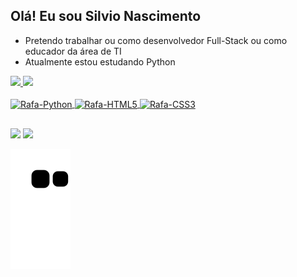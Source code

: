 ## Olá! Eu sou **Silvio Nascimento**

- Pretendo trabalhar ou como desenvolvedor Full-Stack ou como educador da área de TI
- Atualmente estou estudando Python

<div>
    <a href='https://github.com/SilvioNascimento'>
    <img height='160em' src='https://github-readme-stats.vercel.app/api?username=SilvioNascimento&show_icons=true&theme=tokyonight&include_all_commits=true&count_private=true'/>
    <img height='160em' src='https://github-readme-stats.vercel.app/api/top-langs/?username=SilvioNascimento&layout=compact&langs_count=16&theme=tokyonight'/>
</div>

<div style="display: inline_block"><br>
    <img align='center' alt='Rafa-Python' height='30' widht='40' src="https://cdn.jsdelivr.net/gh/devicons/devicon/icons/python/python-original.svg">
    <img align='center' alt='Rafa-HTML5' height='30' widht='40' src="https://cdn.jsdelivr.net/gh/devicons/devicon/icons/html5/html5-original.svg">
    <img align='center' alt='Rafa-CSS3' height='30' widht='40' src="https://cdn.jsdelivr.net/gh/devicons/devicon/icons/css3/css3-original.svg">
</div>

  ##

<div>
    <a href='https://www.instagram.com/silvio_nasc.py/' target='_blank'><img src='https://img.shields.io/badge/Instagram-E4405F?style=for-the-badge&logo=instagram&logoColor=white' target='_blank'></a>
    <a href='https://www.linkedin.com/in/silvio-nascimento-ribeiro-ba7a92231/' target='_blank'><img src='https://img.shields.io/badge/LinkedIn-0077B5?style=for-the-badge&logo=linkedin&logoColor=white' target='_blank'></a>
</div>


  ![Snake animation](https://github.com/SilvioNascimento/SilvioNascimento/blob/output/github-contribution-grid-snake.svg)
